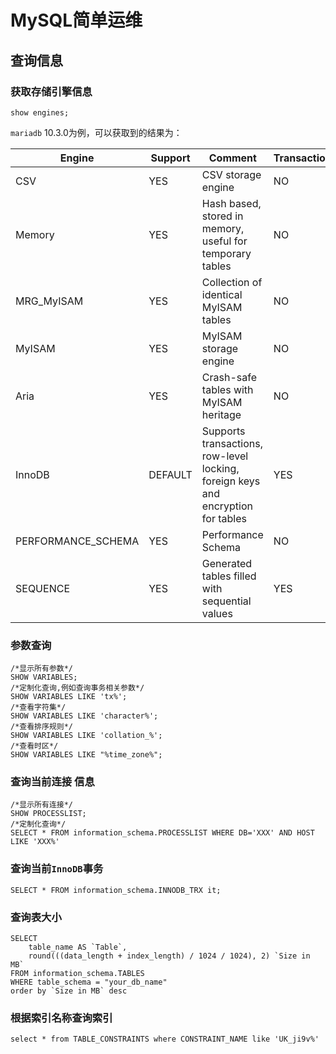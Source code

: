 # MySQL简单运维

## 查询信息

### 获取存储引擎信息

```mysql
show engines;
```

`mariadb` 10.3.0为例，可以获取到的结果为：

| Engine             | Support | Comment                                                      | Transactions | XA   | Savepoints |
| ------------------ | ------- | ------------------------------------------------------------ | ------------ | ---- | ---------- |
| CSV                | YES     | CSV storage engine                                           | NO           | NO   | NO         |
| Memory             | YES     | Hash based, stored in memory, useful for temporary tables    | NO           | NO   | NO         |
| MRG_MyISAM         | YES     | Collection of identical MyISAM tables                        | NO           | NO   | NO         |
| MyISAM             | YES     | MyISAM storage engine                                        | NO           | NO   | NO         |
| Aria               | YES     | Crash-safe tables with MyISAM heritage                       | NO           | NO   | NO         |
| InnoDB             | DEFAULT | Supports transactions, row-level locking, foreign keys and encryption for tables | YES          | YES  | YES        |
| PERFORMANCE_SCHEMA | YES     | Performance Schema                                           | NO           | NO   | NO         |
| SEQUENCE           | YES     | Generated tables filled with sequential values               | YES          | NO   | YES        |



### 参数查询

```mysql
/*显示所有参数*/
SHOW VARIABLES;
/*定制化查询,例如查询事务相关参数*/
SHOW VARIABLES LIKE 'tx%';
/*查看字符集*/
SHOW VARIABLES LIKE 'character%';
/*查看排序规则*/
SHOW VARIABLES LIKE 'collation_%';
/*查看时区*/
SHOW VARIABLES LIKE "%time_zone%";
```

### 查询当前连接 信息

```mysql
/*显示所有连接*/
SHOW PROCESSLIST;
/*定制化查询*/
SELECT * FROM information_schema.PROCESSLIST WHERE DB='XXX' AND HOST LIKE 'XXX%'
```

### 查询当前`InnoDB`事务

```mysql
SELECT * FROM information_schema.INNODB_TRX it;
```

### 查询表大小

```mysql
SELECT 
    table_name AS `Table`, 
    round(((data_length + index_length) / 1024 / 1024), 2) `Size in MB` 
FROM information_schema.TABLES 
WHERE table_schema = "your_db_name"
order by `Size in MB` desc
```

### 根据索引名称查询索引

```mysql
select * from TABLE_CONSTRAINTS where CONSTRAINT_NAME like 'UK_ji9v%'
```


